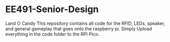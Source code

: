 # EE491-Senior-Design
Land O Candy
This repository contains all code for the RFID, LEDs, speaker, and general gameplay that goes onto the raspberry pi. Simply Upload everything in the code folder to the RPI Pico.
